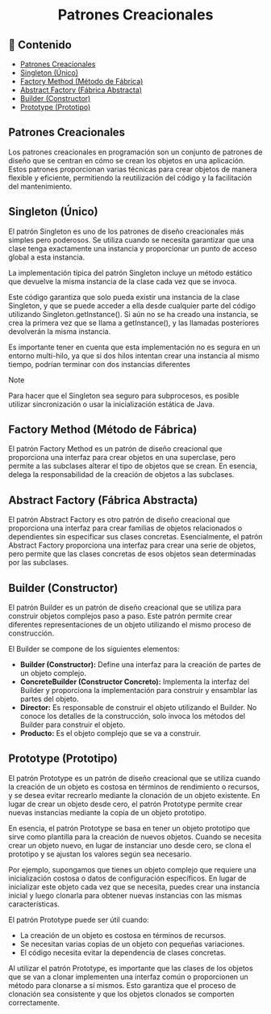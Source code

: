 <h1 align="center">Patrones Creacionales</h1>

<h2>📑 Contenido</h2>

- [Patrones Creacionales](#patrones-creacionales)
- [Singleton (Único)](#singleton-único)
- [Factory Method (Método de Fábrica)](#factory-method-método-de-fábrica)
- [Abstract Factory (Fábrica Abstracta)](#abstract-factory-fábrica-abstracta)
- [Builder (Constructor)](#builder-constructor)
- [Prototype (Prototipo)](#prototype-prototipo)

## Patrones Creacionales

Los patrones creacionales en programación son un conjunto de patrones de diseño que se centran en cómo se crean los objetos en una aplicación. Estos patrones proporcionan varias técnicas para crear objetos de manera flexible y eficiente, permitiendo la reutilización del código y la facilitación del mantenimiento.

## Singleton (Único)

El patrón Singleton es uno de los patrones de diseño creacionales más simples pero poderosos. Se utiliza cuando se necesita garantizar que una clase tenga exactamente una instancia y proporcionar un punto de acceso global a esta instancia.

La implementación típica del patrón Singleton incluye un método estático que devuelve la misma instancia de la clase cada vez que se invoca.

Este código garantiza que solo pueda existir una instancia de la clase Singleton, y que se puede acceder a ella desde cualquier parte del código utilizando Singleton.getInstance(). Si aún no se ha creado una instancia, se crea la primera vez que se llama a getInstance(), y las llamadas posteriores devolverán la misma instancia.

Es importante tener en cuenta que esta implementación no es segura en un entorno multi-hilo, ya que si dos hilos intentan crear una instancia al mismo tiempo, podrían terminar con dos instancias diferentes

> [!NOTE]
>
> Para hacer que el Singleton sea seguro para subprocesos, es posible utilizar sincronización o usar la inicialización estática de Java.

## Factory Method (Método de Fábrica)

El patrón Factory Method es un patrón de diseño creacional que proporciona una interfaz para crear objetos en una superclase, pero permite a las subclases alterar el tipo de objetos que se crean. En esencia, delega la responsabilidad de la creación de objetos a las subclases.

## Abstract Factory (Fábrica Abstracta)

El patrón Abstract Factory es otro patrón de diseño creacional que proporciona una interfaz para crear familias de objetos relacionados o dependientes sin especificar sus clases concretas. Esencialmente, el patrón Abstract Factory proporciona una interfaz para crear una serie de objetos, pero permite que las clases concretas de esos objetos sean determinadas por las subclases.

## Builder (Constructor)

El patrón Builder es un patrón de diseño creacional que se utiliza para construir objetos complejos paso a paso. Este patrón permite crear diferentes representaciones de un objeto utilizando el mismo proceso de construcción.

El Builder se compone de los siguientes elementos:

- **Builder (Constructor):** Define una interfaz para la creación de partes de un objeto complejo.
- **ConcreteBuilder (Constructor Concreto):** Implementa la interfaz del Builder y proporciona la implementación para construir y ensamblar las partes del objeto.
- **Director:** Es responsable de construir el objeto utilizando el Builder. No conoce los detalles de la construcción, solo invoca los métodos del Builder para construir el objeto.
- **Producto:** Es el objeto complejo que se va a construir.

## Prototype (Prototipo)

El patrón Prototype es un patrón de diseño creacional que se utiliza cuando la creación de un objeto es costosa en términos de rendimiento o recursos, y se desea evitar recrearlo mediante la clonación de un objeto existente. En lugar de crear un objeto desde cero, el patrón Prototype permite crear nuevas instancias mediante la copia de un objeto prototipo.

En esencia, el patrón Prototype se basa en tener un objeto prototipo que sirve como plantilla para la creación de nuevos objetos. Cuando se necesita crear un objeto nuevo, en lugar de instanciar uno desde cero, se clona el prototipo y se ajustan los valores según sea necesario.

Por ejemplo, supongamos que tienes un objeto complejo que requiere una inicialización costosa o datos de configuración específicos. En lugar de inicializar este objeto cada vez que se necesita, puedes crear una instancia inicial y luego clonarla para obtener nuevas instancias con las mismas características.

El patrón Prototype puede ser útil cuando:

- La creación de un objeto es costosa en términos de recursos.
- Se necesitan varias copias de un objeto con pequeñas variaciones.
- El código necesita evitar la dependencia de clases concretas.

Al utilizar el patrón Prototype, es importante que las clases de los objetos que se van a clonar implementen una interfaz común o proporcionen un método para clonarse a sí mismos. Esto garantiza que el proceso de clonación sea consistente y que los objetos clonados se comporten correctamente.
